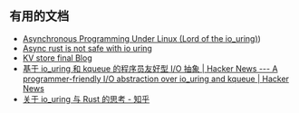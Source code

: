 ## 有用的文档

- [Asynchronous Programming Under Linux (Lord of the io_uring)](https://unixism.net/loti/async_intro.html))
- [Async rust is not safe with io uring](https://tonbo.io/blog/async-rust-is-not-safe-with-io-uring)
- [KV store final Blog](https://ucsc-ospo.github.io/report/osre23/ucsc/kvstore/20230825-manank/)
- [基于 io_uring 和 kqueue 的程序员友好型 I/O 抽象 | Hacker News --- A programmer-friendly I/O abstraction over io_uring and kqueue | Hacker News](https://news.ycombinator.com/item?id=33721075)
- [关于 io_uring 与 Rust 的思考 - 知乎](https://zhuanlan.zhihu.com/p/346219893)
